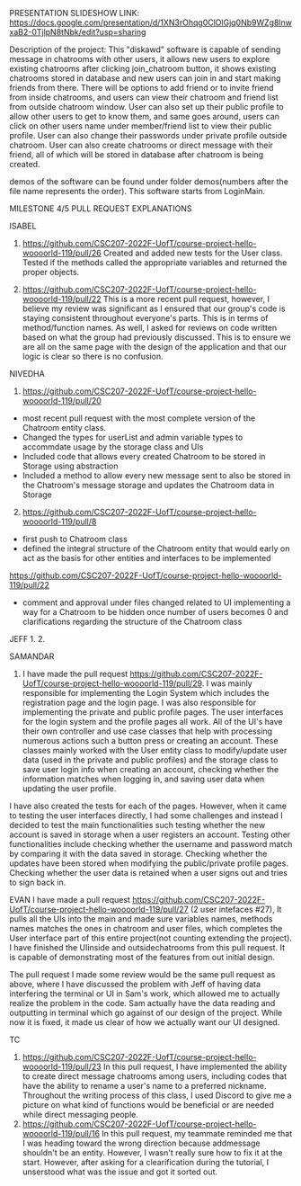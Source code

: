 PRESENTATION SLIDESHOW LINK: https://docs.google.com/presentation/d/1XN3rOhqg0ClOlGjq0Nb9WZg8lnwxaB2-0TjlpN8tNbk/edit?usp=sharing

Description of the project: This "diskawd" software is capable of sending message in chatrooms with other users, it allows new users to explore 
existing chatrooms after clicking join_chatroom button, it shows existing chatrooms stored in database and new users can join in and start making
friends from there. There will be options to add friend or to invite friend from inside chatrooms, and users can view their chatroom and friend list 
from outside chatroom window. User can also set up their public profile to allow other users to get to know them, and same goes around, users can click
on other users name under member/friend list to view their public profile. User can also change their passwords under private profile outside chatroom.
User can also create chatrooms or direct message with their friend, all of which will be stored in database after chatroom is being created.

demos of the software can be found under folder demos(numbers after the file name represents the order).
This software starts from LoginMain.

MILESTONE 4/5 PULL REQUEST EXPLANATIONS 

ISABEL
1. https://github.com/CSC207-2022F-UofT/course-project-hello-woooorld-119/pull/26
Created and added new tests for the User class. Tested if the methods called the appropriate variables and returned the proper objects.

2. https://github.com/CSC207-2022F-UofT/course-project-hello-woooorld-119/pull/22
This is a more recent pull request, however, I believe my review was significant as I ensured that our group's code is staying consistent throughout 
everyone's parts. This is in terms of method/function names. As well, I asked for reviews on code written based on what the group had previously 
discussed. This is to ensure we are all on the same page with the design of the application and that our logic is clear so there is no confusion. 

NIVEDHA

1. https://github.com/CSC207-2022F-UofT/course-project-hello-woooorld-119/pull/20
- most recent pull request with the most complete version of the Chatroom entity class. 
- Changed the types for userList and admin variable types to accommdate usage by the storage class and UIs
- Included code that allows every created Chatroom to be stored in Storage using abstraction
- Included a method to allow every new message sent to also be stored in the Chatroom's message storage and updates the Chatroom data in Storage

2. https://github.com/CSC207-2022F-UofT/course-project-hello-woooorld-119/pull/8
- first push to Chatroom class
- defined the integral structure of the Chatroom entity that would early on act as the basis for other entities and interfaces to be implemented

https://github.com/CSC207-2022F-UofT/course-project-hello-woooorld-119/pull/22
- comment and approval under files changed related to UI implementing a way for a Chatroom to be hidden once number of users becomes 0 and clarifications 
regarding the structure of the Chatroom class

JEFF
1. 
2.

SAMANDAR
1. I have made the pull request https://github.com/CSC207-2022F-UofT/course-project-hello-woooorld-119/pull/29. I was mainly responsible for implementing the Login System which includes the registration page and the login page. I was also responsible for implementing the private and public profile pages. The user interfaces for the login system and the profile pages all work. All of the UI's have their own controller and use case classes that help with processing numerous actions such a button press or creating an account. These classes mainly worked with the User entity class to modify/update user data (used in the private and public profiles) and the storage class to save user login info when creating an account, checking whether the information matches when logging in, and saving user data when updating the user profile. 

I have also created the tests for each of the pages. However, when it came to testing the user interfaces directly, I had some challenges and instead I decided to test the main functionalities such testing whether the new account is saved in storage when a user registers an account. Testing other functionalities include checking whether the username and password match by comparing it with the data saved in storage. Checking whether the updates have been stored when modifying the public/private profile pages. Checking whether the user data is retained when a user signs out and tries to sign back in. 

EVAN
I have made a pull request https://github.com/CSC207-2022F-UofT/course-project-hello-woooorld-119/pull/27 
(2 user intefaces #27), It pulls all the UIs into the main and made sure variables names, methods names matches the ones in chatroom and user files, which completes the 
User interface part of this entire project(not counting extending the project). I have finished the UIinside and outsidechatrooms from this pull request.
It is capable of demonstrating most of the features from out initial design.


The pull request I made some review would be the same pull request as above, where I have discussed the problem with Jeff 
of having data interfering the terminal or UI in Sam's work, which allowed me to actually realize the problem in the code.
Sam actually have the data reading and outputting in terminal which go against of our design of the project. While now it is fixed,
it made us clear of how we actually want our UI designed. 

TC
1. https://github.com/CSC207-2022F-UofT/course-project-hello-woooorld-119/pull/23
In this pull request, I have implemented the ability to create direct message chatrooms among users, including codes that have the ability to rename a user's name to a preferred nickname. Throughout the writing process of this class, I used Discord to give me a picture on what kind of functions would be beneficial or are needed while direct messaging people. 
2. https://github.com/CSC207-2022F-UofT/course-project-hello-woooorld-119/pull/16
In this pull request, my teammate reminded me that I was heading toward the wrong direction because addmessage shouldn't be an entity. However, I wasn't really sure how to fix it at the start. However, after asking for a clearification during the tutorial, I unserstood what was the issue and got it sorted out. 
